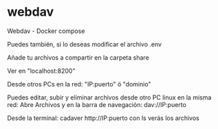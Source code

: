 # webdav
Webdav - Docker compose

Puedes también, si lo deseas modificar el archivo .env

Añade tu archivos a compartir en la carpeta share

Ver en "localhost:8200" 

Desde otros PCs en la red: "IP:puerto" ó "dominio"

Puedes editar, subir y eliminar archivos desde otro PC linux en la misma red:
Abre Archivos y en la barra de navegación: dav://IP:puerto 

Desde la terminal:
cadaver http://IP:puerto
con ls verás los archivos

